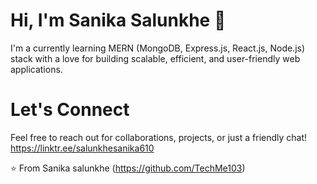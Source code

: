 # Hi, I'm Sanika Salunkhe 👋

I'm a currently learning MERN (MongoDB, Express.js, React.js, Node.js) stack with a love for building scalable, efficient, and user-friendly web applications. 

 
# Let's Connect
Feel free to reach out for collaborations, projects, or just a friendly chat!
https://linktr.ee/salunkhesanika610

⭐️ From Sanika salunkhe (https://github.com/TechMe103)



